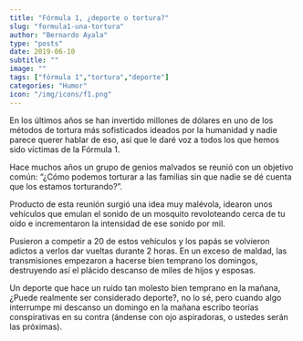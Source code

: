 ```yaml
---
title: "Fórmula 1, ¿deporte o tortura?"
slug: "formula1-una-tortura"
author: "Bernardo Ayala"
type: "posts"
date: 2019-06-10
subtitle: ""
image: ""
tags: ["fórmula 1","tortura","deporte"]
categories: "Humor"
icon: "/img/icons/f1.png"
---
```

En los últimos años se han invertido millones de dólares en uno de los métodos de tortura más sofisticados ideados por la humanidad y nadie parece querer hablar de eso, así que le daré voz a todos los que hemos sido víctimas de la Fórmula 1.<!--more-->

Hace muchos años un grupo de genios malvados se reunió con un objetivo común: “¿Cómo podemos torturar a las familias sin que nadie se dé cuenta que los estamos torturando?”.

Producto de esta reunión surgió una idea muy malévola, idearon unos vehículos que emulan el sonido de un mosquito revoloteando cerca de tu oído e incrementaron la intensidad de ese sonido por mil.

Pusieron a competir a 20 de estos vehículos y los papás se volvieron adictos a verlos dar vueltas durante 2 horas. En un exceso de maldad, las transmisiones empezaron a hacerse bien temprano los domingos, destruyendo así el plácido descanso de miles de hijos y esposas.

Un deporte que hace un ruido tan molesto bien temprano en la mañana, ¿Puede realmente ser considerado deporte?, no lo sé, pero cuando algo interrumpe mi descanso un domingo en la mañana escribo teorías conspirativas en su contra (ándense con ojo aspiradoras, o ustedes serán las próximas).